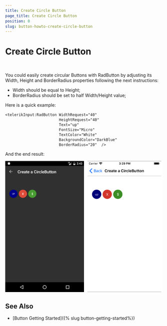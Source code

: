 ```yaml
---
title: Create Circle Button
page_title: Create Circle Button
position: 0
slug: button-howto-create-circle-button
---
```


# Create Circle Button

&nbsp;

You could easily create circular Buttons with RadButton by adjusting its Width, Height and BorderRadius properties following the next instructions:

* Width should be equal to Height;
* BorderRadius should be set to half Width/Height value;

Here is a quick example:

	<telerikInput:RadButton WidthRequest="40" 
							HeightRequest="40"                                
							Text="up" 
							FontSize="Micro" 
							TextColor="White" 
							BackgroundColor="DarkBlue" 
							BorderRadius="20"  />

And the end result:

![Button Key Features Example](../images/button-howto-circlebutton.png)

## See Also

- [Button Getting Started]({% slug button-getting-started%})
